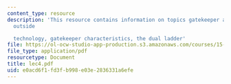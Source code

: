 ```yaml
---
content_type: resource
description: 'This resource contains information on topics gatekeeper as a link to
  outside

  technology, gatekeeper characteristics, the dual ladder'
file: https://ol-ocw-studio-app-production.s3.amazonaws.com/courses/15-980j-organizing-for-innovative-product-development-spring-2007/e0acd6f1fd3fb998e03e2836331a6efe_lec4.pdf
file_type: application/pdf
resourcetype: Document
title: lec4.pdf
uid: e0acd6f1-fd3f-b998-e03e-2836331a6efe
---
```

